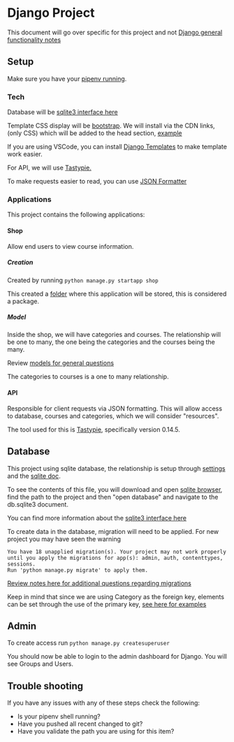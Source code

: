 # Django Project

This document will go over specific for this project and not [Django general functionality notes](../../Notes/Django.md)

## Setup

Make sure you have your [pipenv running](../../Notes/Django.md/#setup).

### Tech

Database will be [sqlite3 interface here](https://docs.python.org/3/library/sqlite3.html)

Template CSS display will be [bootstrap](https://getbootstrap.com/docs/5.3/getting-started/introduction/). We will install via the CDN links, (only CSS) which will be added to the head section, [example](./templates/base.html)

If you are using VSCode, you can install [Django Templates](https://marketplace.visualstudio.com/items?itemName=bibhasdn.django-html) to make template work easier.

For API, we will use [Tastypie.](https://django-tastypie.readthedocs.io/en/latest/)

To make requests easier to read, you can use [JSON Formatter](https://chromewebstore.google.com/detail/json-formatter/bcjindcccaagfpapjjmafapmmgkkhgoa?pli=1)

### Applications

This project contains the following applications:

#### Shop

Allow end users to view course information.

##### Creation
Created by running `python manage.py startapp shop`

This created a [folder](./shop/) where this application will be stored, this is considered a package.

##### Model

Inside the shop, we will have categories and courses. The relationship will be one to many, the one being the categories and the courses being the many.

Review [models for general questions](../../Notes/Django.md/#models)

The categories to courses is a one to many relationship.

#### API

Responsible for client requests via JSON formatting. This will allow access to database, courses and categories, which we will consider "resources".

The tool used for this is [Tastypie](https://django-tastypie.readthedocs.io/en/latest/), specifically version 0.14.5.

## Database

This project using sqlite database, the relationship is setup through [settings](./base/settings.py) and the [sqlite doc](./db.sqlite3).

To see the contents of this file, you will download and open [sqlite browser](https://sqlitebrowser.org/), find the path to the project and then "open database" and navigate to the db.sqlite3 document.

You can find more information about the [sqlite3 interface here](https://docs.python.org/3/library/sqlite3.html)

To create data in the database, migration will need to be applied. For new project  you may have seen the warning 

```
You have 18 unapplied migration(s). Your project may not work properly until you apply the migrations for app(s): admin, auth, contenttypes, sessions.
Run 'python manage.py migrate' to apply them.
``` 

[Review notes here for additional questions regarding migrations](../../Notes/Django.md/#migrations)

Keep in mind that since we are using Category as the foreign key, elements can be set through the use of the primary key, [see here for examples](../../Notes/Django.md/#database)

## Admin

To create access run `python manage.py createsuperuser`

You should now be able to login to the admin dashboard for Django. You will see Groups and Users.

## Trouble shooting

If you have any issues with any of these steps check the following:

- Is your pipenv shell running?
- Have you pushed all recent changed to git?
- Have you validate the path you are using for this item?